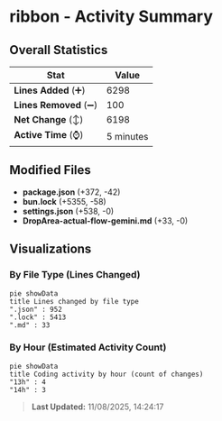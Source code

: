 # ribbon - Activity Summary 

## Overall Statistics

| Stat                   | Value                                                             |
| ---------------------- | ----------------------------------------------------------------- |
| **Lines Added** (➕)   | 6298                                          |
| **Lines Removed** (➖) | 100                                        |
| **Net Change** (↕)    | 6198                |
| **Active Time** (⌚)   | 5 minutes |


## Modified Files
- **package.json** (+372, -42)
- **bun.lock** (+5355, -58)
- **settings.json** (+538, -0)
- **DropArea-actual-flow-gemini.md** (+33, -0)

## Visualizations

### By File Type (Lines Changed)

```mermaid
pie showData
title Lines changed by file type
".json" : 952
".lock" : 5413
".md" : 33
```

### By Hour (Estimated Activity Count)

```mermaid
pie showData
title Coding activity by hour (count of changes)
"13h" : 4
"14h" : 3
```


> **Last Updated:** 11/08/2025, 14:24:17
